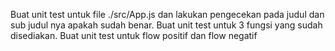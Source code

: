Buat unit test untuk file ./src/App.js dan lakukan pengecekan pada judul dan sub judul nya apakah sudah benar.
Buat unit test untuk 3 fungsi yang sudah disediakan.
Buat unit test untuk flow positif dan flow negatif
